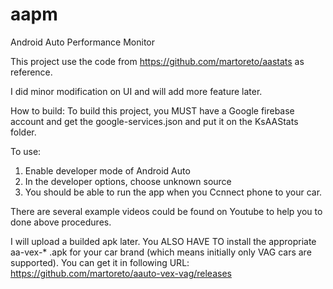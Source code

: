 # aapm
Android Auto Performance Monitor

This project use the code from https://github.com/martoreto/aastats as reference.

I did minor modification on UI and will add more feature later.

How to build:
To build this project, you MUST have a Google firebase account and get the google-services.json and put it on the KsAAStats folder.

To use:
1. Enable developer mode of Android Auto
2. In the developer options, choose unknown source
3. You should be able to run the app when you Ccnnect phone to your car.

There are several example videos could be found on Youtube to help you to done above procedures.

I will upload a builded apk later.
You ALSO HAVE TO install the appropriate aa-vex-* .apk for your car brand (which means initially only VAG cars are supported).
You can get it in following URL:
https://github.com/martoreto/aauto-vex-vag/releases
